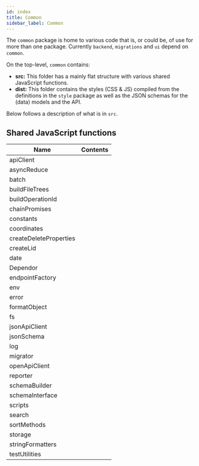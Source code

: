 ```yaml
---
id: index
title: Common
sidebar_label: Common
---
```


The `common` package is home to various code that is, or could be, of use for
more than one package. Currently `backend`, `migrations` and `ui` depend on
`common`.

On the top-level, `common` contains:

- **src:** This folder has a mainly flat structure with various shared
  JavaScript functions.
- **dist:** This folder contains the styles (CSS & JS) compiled from the
  definitions in the `style` package as well as the JSON schemas for the (data)
  models and the API.

Below follows a description of what is in `src`.

## Shared JavaScript functions

| Name                   | Contents |
| ---------------------- | -------- |
| apiClient              |          |
| asyncReduce            |          |
| batch                  |          |
| buildFileTrees         |          |
| buildOperationId       |          |
| chainPromises          |          |
| constants              |          |
| coordinates            |          |
| createDeleteProperties |          |
| createLid              |          |
| date                   |          |
| Dependor               |          |
| endpointFactory        |          |
| env                    |          |
| error                  |          |
| formatObject           |          |
| fs                     |          |
| jsonApiClient          |          |
| jsonSchema             |          |
| log                    |          |
| migrator               |          |
| openApiClient          |          |
| reporter               |          |
| schemaBuilder          |          |
| schemaInterface        |          |
| scripts                |          |
| search                 |          |
| sortMethods            |          |
| storage                |          |
| stringFormatters       |          |
| testUtilities          |          |
